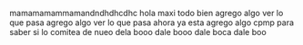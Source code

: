 mamamamammamandndhdhcdhc hola maxi todo bien
agrego algo  ver lo que pasa
agrego algo  ver lo que pasa ahora ya esta agrego algo cpmp para saber si lo comitea de nueo
dela booo dale booo dale boca dale boo
